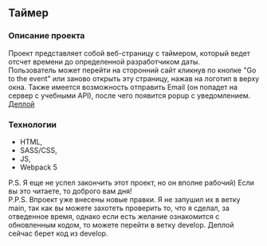 ## Таймер

### Описание проекта  
Проект представляет собой веб-страницу с таймером, который ведет отсчет времени до определенной разработчиком даты.  
Пользователь может перейти на сторонний сайт кликнув по кнопке "Go to the event" или заново открыть эту страницу, нажав на логотип в верху окна.
Также имеется возможность отправить  Email (он попадет на сервер с учебными API), после чего появится popup c уведомлением.  
[Деплой](https://ecstatic-liskov-62461d.netlify.app)

### Технологии  
* HTML,  
* SASS/CSS,  
* JS,  
* Webpack 5  

P.S. Я еще не успел закончить этот проект, но он вполне рабочий) Если вы это читаете, то доброго вам дня!  
P.P.S. Впроект уже внесены новые правки. Я не запушил их в ветку main, так как вы можете захотеть проверить то, что я сделал, за отведенное время, однако если есть желание ознакомится с обновленным кодом, то можете перейти в ветку develop. Деплой сейчас берет код из develop.  
